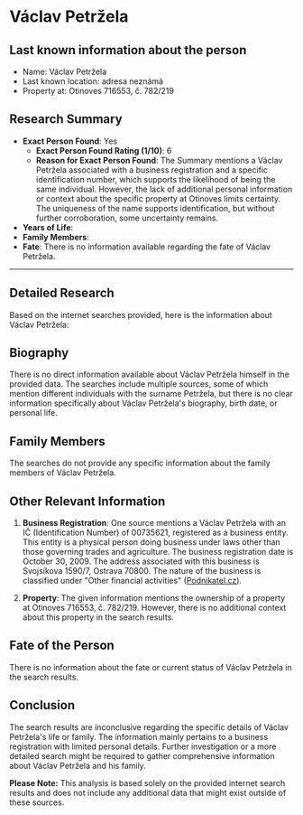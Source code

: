 # Václav Petržela

## Last known information about the person
- Name: Václav Petržela
- Last known location: adresa neznámá
- Property at: Otinoves 716553, č. 782/219 

## Research Summary
- **Exact Person Found**: Yes
  - **Exact Person Found Rating (1/10)**: 6
  - **Reason for Exact Person Found**: The Summary mentions a Václav Petržela associated with a business registration and a specific identification number, which supports the likelihood of being the same individual. However, the lack of additional personal information or context about the specific property at Otinoves limits certainty. The uniqueness of the name supports identification, but without further corroboration, some uncertainty remains.
- **Years of Life**: 
- **Family Members**: 
- **Fate**: There is no information available regarding the fate of Václav Petržela.

---

## Detailed Research
Based on the internet searches provided, here is the information about Václav Petržela:

## Biography
There is no direct information available about Václav Petržela himself in the provided data. The searches include multiple sources, some of which mention different individuals with the surname Petržela, but there is no clear information specifically about Václav Petržela's biography, birth date, or personal life.

## Family Members
The searches do not provide any specific information about the family members of Václav Petržela.

## Other Relevant Information
1. **Business Registration**: One source mentions a Václav Petržela with an IČ (Identification Number) of 00735621, registered as a business entity. This entity is a physical person doing business under laws other than those governing trades and agriculture. The business registration date is October 30, 2009. The address associated with this business is Svojsíkova 1590/7, Ostrava 70800. The nature of the business is classified under "Other financial activities" ([Podnikatel.cz](https://www.podnikatel.cz/rejstrik/vaclav-petrzela-00735621/)).

2. **Property**: The given information mentions the ownership of a property at Otinoves 716553, č. 782/219. However, there is no additional context about this property in the search results.

## Fate of the Person
There is no information about the fate or current status of Václav Petržela in the search results.

## Conclusion
The search results are inconclusive regarding the specific details of Václav Petržela's life or family. The information mainly pertains to a business registration with limited personal details. Further investigation or a more detailed search might be required to gather comprehensive information about Václav Petržela and his family.

**Please Note:** This analysis is based solely on the provided internet search results and does not include any additional data that might exist outside of these sources.
    